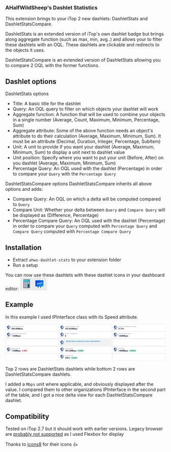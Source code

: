 ### AHalfWildSheep's Dashlet Statistics
This extension brings to your iTop 2 new dashlets: DashletStats and DashletStatsCompare.

DashletStats is an extended version of iTop's own dashlet badge but brings along aggregate function (such as max, min, avg..) and allows your to filter these dashlets with an OQL. These dashlets are clickable and redirects to the objects it uses.

DashletStatsCompare is an extended version of DashletStats allowing you to compare 2 OQL with the former functions.

## Dashlet options
DashletStats options
* Title: A basic title for the dashlet
* Query: An OQL query to filter on which objects your dashlet will work
* Aggregate function: A function that will be used to combine your objects in a single number (Average, Count, Maximum, Minimum, Percentage, Sum)
* Aggregate attribute: Some of the above function needs an object's attribute to do their calculation (Average, Maximum, Minimum, Sum). It must be an attribute (Decimal, Duration, Integer, Percentage, SubItem)
* Unit: A unit to provide if you want your dashlet (Average, Maximum, Minimum, Sum) to display a unit next to dashlet value
* Unit position: Specify where you want to put your unit (Before, After) on you dashlet  (Average, Maximum, Minimum, Sum)
* Percentage Query: An OQL used with the dashlet (Percentage) in order to compare your `Query` with the `Percentage Query`

DashletStatsCompare options
DashletStatsCompare inherits all above options and adds:
* Compare Query: An OQL on which a delta will be computed compared to `Query`
* Compare Unit: Whether your delta between `Query` and `Compare Query` will be displayed as (Difference, Percentage)
* Percentage Compare Query: An OQL used with the dashlet (Percentage) in order to compare your `Query` computed with `Percentage Query` and `Compare Query` computed with `Percentage Compare Query`

## Installation

* Extract `ahws-dashlet-stats` to your extension folder
* Run a setup

You can now use these dashlets with these dashlet icons in your dashboard editor:
![DashletStats and DashletStatsCompare icons](docs/illustrations/dashleticons.png)

## Example
In this example I used IPInterface class with its Speed attribute.

![IPInterface example](docs/illustrations/ipinterfaces.png)

Top 2 rows are DashletStats dashlets while bottom 2 rows are DashletStatsCompare dashlets.

I added a `Mbps` unit where applicable, and obviously displayed after the value.
I compared them to other organizations IPInterface in the second part of the table, and I got a nice delta view for each DashletStatsCompare dashlet.


## Compatibility
Tested on iTop 2.7 but it should work with earlier versions.
Legacy browser are [probably not supported](https://caniuse.com/flexbox) as I used Flexbox for display


Thanks to [icons8](https://icons8.com/) for their icons 👍